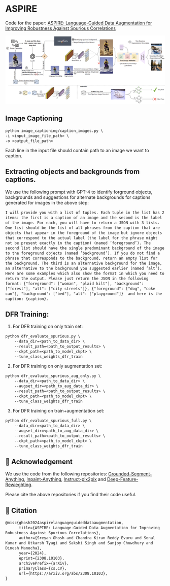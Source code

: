 # ASPIRE
Code for the paper: [ASPIRE: Language-Guided Data Augmentation for Improving Robustness
Against Spurious Correlations](https://arxiv.org/pdf/2308.10103)

![Proposed Methodology](./assets/aspire.png)

## Image Captioning

```
python image_captioning/caption_images.py \
-i <input_image_file_path> \
-o <output_file_path>
```

Each line in the input file should contain path to an image we want to caption.

## Extracting objects and backgrounds from captions.
We use the following prompt with GPT-4 to identify forground objects, backgrounds and suggestions for alternate backgrounds for captions generated for images in the above step:

```
I will provide you with a list of tuples. Each tuple in the list has 2 items: the first is a caption of an image and the second is the label of the image. For each, you will have to return a JSON with 3 lists. One list should be the list of all phrases from the caption that are objects that appear in the foreground of the image but ignore objects that correspond to the actual label (the label for the phrase might not be present exactly in the caption) (named ’foreground’). The second list should have the single predominant background of the image to the foreground objects (named ’background’). If you do not find a phrase that corresponds to the background, return an empty list for the background. The third is an alternative background for the image, an alternative to the background you suggested earlier (named ’alt’). Here are some examples which also show the format in which you need to return the output. Please just return the JSON in the following format: {"foreground": ["woman", "plaid kilt"], "background": ["forest"], "alt": ["city streets"]}, {"foreground": ["dog", "coke can"], "background": ["bed"], "alt": ["playground"]}  and here is the caption: {caption}. 
```

## DFR Training:

1. For DFR training on only train set:
```
python dfr_evaluate_spurious.py \
    --data_dir=<path_to_data_dir> \
    --result_path=<path_to_output_results> \
    --ckpt_path=<path_to_model_ckpt> \
    --tune_class_weights_dfr_train
```

2. For DFR training on only augmentation set:
```
python dfr_evaluate_spurious_aug_only.py \
    --data_dir=<path_to_data_dir> \
    --augset_dir=<path_to_aug_data_dir> \
    --result_path=<path_to_output_results> \
    --ckpt_path=<path_to_model_ckpt> \
    --tune_class_weights_dfr_train
```

3. For DFR training on train+augmentation set:
```
python dfr_evaluate_spurious_full.py \
    --data_dir=<path_to_data_dir> \
    --augset_dir=<path_to_aug_data_dir> \
    --result_path=<path_to_output_results> \
    --ckpt_path=<path_to_model_ckpt> \
    --tune_class_weights_dfr_train
```

## 🌻 Acknowledgement  
We use the code from the following repositories: [Grounded-Segment-Anything](https://github.com/IDEA-Research/Grounded-Segment-Anything), [Inpaint-Anything](https://github.com/geekyutao/Inpaint-Anything), [Instruct-pix2pix](https://github.com/timothybrooks/instruct-pix2pix) and [Deep-Feature-Rewieghting](https://github.com/PolinaKirichenko/deep_feature_reweighting).

Please cite the above repositories if you find their code useful.

## 🔏 Citation    
```
@misc{ghosh2024aspirelanguageguideddataaugmentation,
      title={ASPIRE: Language-Guided Data Augmentation for Improving Robustness Against Spurious Correlations}, 
      author={Sreyan Ghosh and Chandra Kiran Reddy Evuru and Sonal Kumar and Utkarsh Tyagi and Sakshi Singh and Sanjoy Chowdhury and Dinesh Manocha},
      year={2024},
      eprint={2308.10103},
      archivePrefix={arXiv},
      primaryClass={cs.CV},
      url={https://arxiv.org/abs/2308.10103}, 
}
```